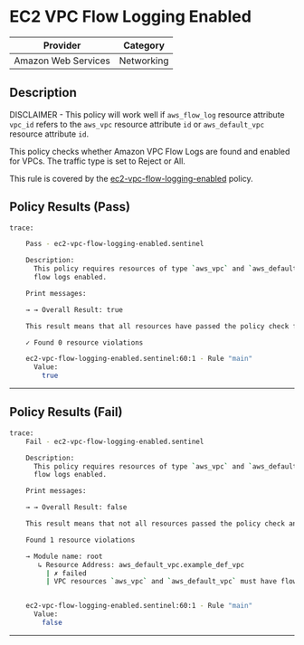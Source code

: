 # EC2 VPC Flow Logging Enabled

| Provider            | Category   |
|---------------------|------------|
| Amazon Web Services | Networking |

## Description

DISCLAIMER - This policy will work well if `aws_flow_log` resource attribute `vpc_id` 
refers to the `aws_vpc` resource attribute `id` or `aws_default_vpc` resource attribute `id`.

This policy checks whether Amazon VPC Flow Logs are found and enabled for VPCs. The traffic type is set to Reject or All.

This rule is covered by the [ec2-vpc-flow-logging-enabled](../../policies/ec2-vpc-flow-logging-enabled.sentinel) policy.

## Policy Results (Pass)
```bash
trace:

    Pass - ec2-vpc-flow-logging-enabled.sentinel

    Description:
      This policy requires resources of type `aws_vpc` and `aws_default_vpc` to have
      flow logs enabled.

    Print messages:

    → → Overall Result: true

    This result means that all resources have passed the policy check for the policy ec2-vpc-flow-logging-enabled

    ✓ Found 0 resource violations

    ec2-vpc-flow-logging-enabled.sentinel:60:1 - Rule "main"
      Value:
        true

```

---

## Policy Results (Fail)
```bash
trace:
    Fail - ec2-vpc-flow-logging-enabled.sentinel

    Description:
      This policy requires resources of type `aws_vpc` and `aws_default_vpc` to have
      flow logs enabled.

    Print messages:

    → → Overall Result: false

    This result means that not all resources passed the policy check and the protected behavior is not allowed for policy ec2-vpc-flow-logging-enabled

    Found 1 resource violations

    → Module name: root
       ↳ Resource Address: aws_default_vpc.example_def_vpc
         | ✗ failed
         | VPC resources `aws_vpc` and `aws_default_vpc` must have flow logging. https://docs.aws.amazon.com/securityhub/latest/userguide/ec2-controls.html#ec2-6 for more details.


    ec2-vpc-flow-logging-enabled.sentinel:60:1 - Rule "main"
      Value:
        false

```
---